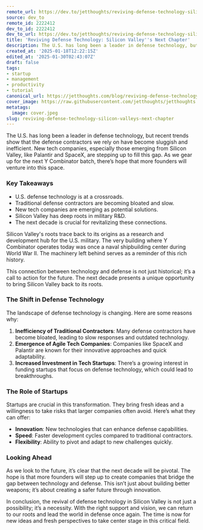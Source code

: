 ```yaml
---
remote_url: https://dev.to/jetthoughts/reviving-defense-technology-silicon-valleys-next-chapter-gej
source: dev_to
remote_id: 2222412
dev_to_id: 2222412
dev_to_url: https://dev.to/jetthoughts/reviving-defense-technology-silicon-valleys-next-chapter-gej
title: 'Reviving Defense Technology: Silicon Valley''s Next Chapter'
description: The U.S. has long been a leader in defense technology, but recent trends show that the defense...
created_at: '2025-01-18T12:22:15Z'
edited_at: '2025-01-30T02:43:07Z'
draft: false
tags:
- startup
- management
- productivity
- tutorial
canonical_url: https://jetthoughts.com/blog/reviving-defense-technology-silicon-valleys-next-chapter/
cover_image: https://raw.githubusercontent.com/jetthoughts/jetthoughts.github.io/master/content/blog/reviving-defense-technology-silicon-valleys-next-chapter/cover.jpeg
metatags:
  image: cover.jpeg
slug: reviving-defense-technology-silicon-valleys-next-chapter
---
```

The U.S. has long been a leader in defense technology, but recent trends show that the defense contractors we rely on have become sluggish and inefficient. New tech companies, especially those emerging from Silicon Valley, like Palantir and SpaceX, are stepping up to fill this gap. As we gear up for the next Y Combinator batch, there’s hope that more founders will venture into this space.

### Key Takeaways

*   U.S. defense technology is at a crossroads.
*   Traditional defense contractors are becoming bloated and slow.
*   New tech companies are emerging as potential solutions.
*   Silicon Valley has deep roots in military R&D.
*   The next decade is crucial for revitalizing these connections.

Silicon Valley's roots trace back to its origins as a research and development hub for the U.S. military. The very building where Y Combinator operates today was once a naval shipbuilding center during World War II. The machinery left behind serves as a reminder of this rich history.

This connection between technology and defense is not just historical; it’s a call to action for the future. The next decade presents a unique opportunity to bring Silicon Valley back to its roots.

### The Shift in Defense Technology

The landscape of defense technology is changing. Here are some reasons why:

1.  **Inefficiency of Traditional Contractors**: Many defense contractors have become bloated, leading to slow responses and outdated technology.
2.  **Emergence of Agile Tech Companies**: Companies like SpaceX and Palantir are known for their innovative approaches and quick adaptability.
3.  **Increased Investment in Tech Startups**: There’s a growing interest in funding startups that focus on defense technology, which could lead to breakthroughs.

### The Role of Startups

Startups are crucial in this transformation. They bring fresh ideas and a willingness to take risks that larger companies often avoid. Here’s what they can offer:

*   **Innovation**: New technologies that can enhance defense capabilities.
*   **Speed**: Faster development cycles compared to traditional contractors.
*   **Flexibility**: Ability to pivot and adapt to new challenges quickly.

### Looking Ahead

As we look to the future, it’s clear that the next decade will be pivotal. The hope is that more founders will step up to create companies that bridge the gap between technology and defense. This isn’t just about building better weapons; it’s about creating a safer future through innovation.

In conclusion, the revival of defense technology in Silicon Valley is not just a possibility; it’s a necessity. With the right support and vision, we can return to our roots and lead the world in defense once again. The time is now for new ideas and fresh perspectives to take center stage in this critical field.